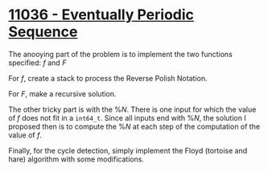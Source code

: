 # [11036 - Eventually Periodic Sequence](https://onlinejudge.org/index.php?option=onlinejudge&page=show_problem&problem=1977)

The anooying part of the problem is to implement the two functions specified: $f$ and $F$

For $f$, create a stack to process the Reverse Polish Notation.

For $F$, make a recursive solution.

The other tricky part is with the $\% N$. There is one input for which the value of $f$ does not fit in a `int64_t`. Since all inputs end with $\% N$, the solution I proposed then is to compute the $\% N$ at each step of the computation of the value of $f$.

Finally, for the cycle detection, simply implement the Floyd (tortoise and hare) algorithm with some modifications.
